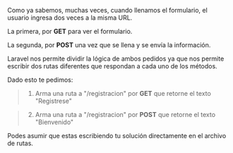 Como ya sabemos, muchas veces, cuando llenamos el formulario, el usuario ingresa dos veces a la misma URL.

La primera, por **GET** para ver el formulario.

La segunda, por **POST** una vez que se llena y se envía la información.

Laravel nos permite dividir la lógica de ambos pedidos ya que nos permite escribir dos rutas diferentes que respondan a cada uno de los métodos.

Dado esto te pedimos:

> 1. Arma una ruta a "/registracion" por **GET** que retorne el texto "Registrese"

> 2. Arma una ruta a "/registracion" por **POST** que retorne el texto "Bienvenido"

Podes asumir que estas escribiendo tu solución directamente en el archivo de rutas.